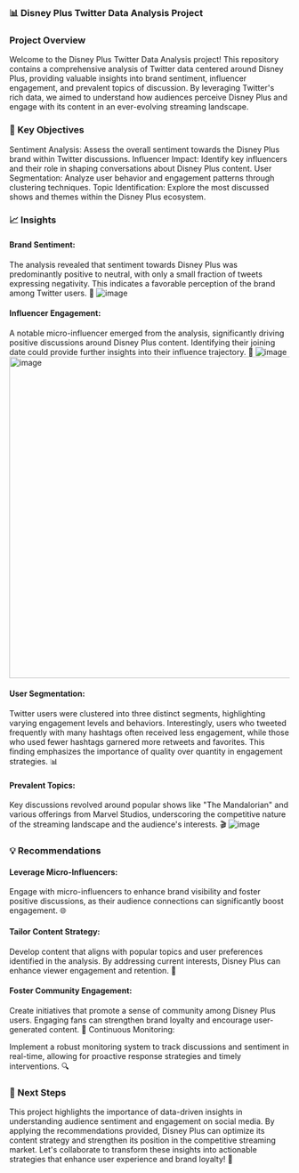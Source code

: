 ### 📊 Disney Plus Twitter Data Analysis Project
### Project Overview
Welcome to the Disney Plus Twitter Data Analysis project! This repository contains a comprehensive analysis of Twitter data centered around Disney Plus, providing valuable insights into brand sentiment, influencer engagement, and prevalent topics of discussion. By leveraging Twitter's rich data, we aimed to understand how audiences perceive Disney Plus and engage with its content in an ever-evolving streaming landscape.

### 🎯 Key Objectives
Sentiment Analysis: Assess the overall sentiment towards the Disney Plus brand within Twitter discussions.
Influencer Impact: Identify key influencers and their role in shaping conversations about Disney Plus content.
User Segmentation: Analyze user behavior and engagement patterns through clustering techniques.
Topic Identification: Explore the most discussed shows and themes within the Disney Plus ecosystem.
### 📈 Insights
#### Brand Sentiment:

The analysis revealed that sentiment towards Disney Plus was predominantly positive to neutral, with only a small fraction of tweets expressing negativity. This indicates a favorable perception of the brand among Twitter users. 🌟
![image](https://github.com/user-attachments/assets/36068f3a-c973-4d31-884d-0bb1e0319976)


#### Influencer Engagement:

A notable micro-influencer emerged from the analysis, significantly driving positive discussions around Disney Plus content. Identifying their joining date could provide further insights into their influence trajectory. 🤳
![image](https://github.com/user-attachments/assets/36cfb7a5-9474-4397-8dcc-07d5bd7321ac)
<img width="578" alt="image" src="https://github.com/user-attachments/assets/ff40415a-4be0-49fd-9ccb-db5a178fcff5">


#### User Segmentation:

Twitter users were clustered into three distinct segments, highlighting varying engagement levels and behaviors. Interestingly, users who tweeted frequently with many hashtags often received less engagement, while those who used fewer hashtags garnered more retweets and favorites. This finding emphasizes the importance of quality over quantity in engagement strategies. 📊
#### Prevalent Topics:

Key discussions revolved around popular shows like "The Mandalorian" and various offerings from Marvel Studios, underscoring the competitive nature of the streaming landscape and the audience's interests. 🎬
![image](https://github.com/user-attachments/assets/059203d6-6447-4b26-b814-1d34ae4442af)

### 💡 Recommendations
#### Leverage Micro-Influencers:

Engage with micro-influencers to enhance brand visibility and foster positive discussions, as their audience connections can significantly boost engagement. 🌐
#### Tailor Content Strategy:

Develop content that aligns with popular topics and user preferences identified in the analysis. By addressing current interests, Disney Plus can enhance viewer engagement and retention. 🎥
#### Foster Community Engagement:

Create initiatives that promote a sense of community among Disney Plus users. Engaging fans can strengthen brand loyalty and encourage user-generated content. 🤝
Continuous Monitoring:

Implement a robust monitoring system to track discussions and sentiment in real-time, allowing for proactive response strategies and timely interventions. 🔍
### 📅 Next Steps
This project highlights the importance of data-driven insights in understanding audience sentiment and engagement on social media. By applying the recommendations provided, Disney Plus can optimize its content strategy and strengthen its position in the competitive streaming market. Let's collaborate to transform these insights into actionable strategies that enhance user experience and brand loyalty! 🚀
